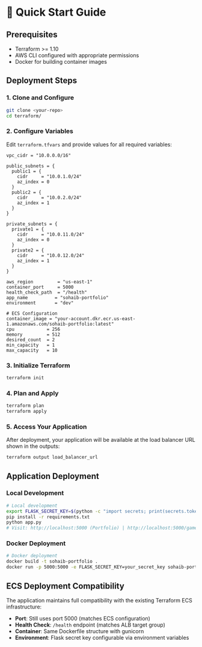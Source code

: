 # 🚀 Quick Start Guide

## Prerequisites
- Terraform >= 1.10
- AWS CLI configured with appropriate permissions
- Docker for building container images

## Deployment Steps

### 1. Clone and Configure

```bash
git clone <your-repo>
cd terraform/
```

### 2. Configure Variables

Edit `terraform.tfvars` and provide values for all required variables:

```hcl
vpc_cidr = "10.0.0.0/16"

public_subnets = {
  public1 = {
    cidr     = "10.0.1.0/24"
    az_index = 0
  }
  public2 = {
    cidr     = "10.0.2.0/24"
    az_index = 1
  }
}

private_subnets = {
  private1 = {
    cidr     = "10.0.11.0/24"
    az_index = 0
  }
  private2 = {
    cidr     = "10.0.12.0/24"
    az_index = 1
  }
}

aws_region         = "us-east-1"
container_port     = 5000
health_check_path  = "/health"
app_name          = "sohaib-portfolio"
environment       = "dev"

# ECS Configuration
container_image = "your-account.dkr.ecr.us-east-1.amazonaws.com/sohaib-portfolio:latest"
cpu            = 256
memory         = 512
desired_count  = 2
min_capacity   = 1
max_capacity   = 10
```

### 3. Initialize Terraform

```bash
terraform init
```

### 4. Plan and Apply

```bash
terraform plan
terraform apply
```

### 5. Access Your Application

After deployment, your application will be available at the load balancer URL shown in the outputs:

```bash
terraform output load_balancer_url
```

## Application Deployment

### Local Development
```bash
# Local development
export FLASK_SECRET_KEY=$(python -c "import secrets; print(secrets.token_hex(32))")
pip install -r requirements.txt
python app.py
# Visit: http://localhost:5000 (Portfolio) | http://localhost:5000/game (Snake Game)
```

### Docker Deployment
```bash
# Docker deployment
docker build -t sohaib-portfolio .
docker run -p 5000:5000 -e FLASK_SECRET_KEY=your_secret_key sohaib-portfolio
```

## ECS Deployment Compatibility
The application maintains full compatibility with the existing Terraform ECS infrastructure:
- **Port**: Still uses port 5000 (matches ECS configuration)
- **Health Check**: `/health` endpoint (matches ALB target group)
- **Container**: Same Dockerfile structure with gunicorn
- **Environment**: Flask secret key configurable via environment variables